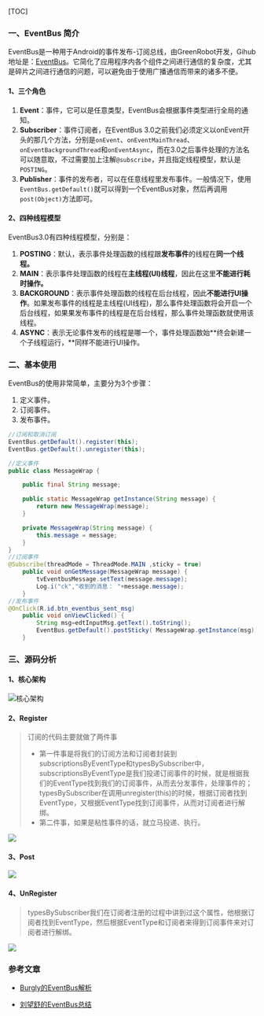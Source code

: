 [TOC]

### 一、EventBus 简介

EventBus是一种用于Android的事件发布-订阅总线，由GreenRobot开发，Gihub地址是：[EventBus](https://github.com/greenrobot/EventBus)。它简化了应用程序内各个组件之间进行通信的复杂度，尤其是碎片之间进行通信的问题，可以避免由于使用广播通信而带来的诸多不便。

#### 1、三个角色

1.  **Event**：事件，它可以是任意类型，EventBus会根据事件类型进行全局的通知。
2.  **Subscriber**：事件订阅者，在EventBus 3.0之前我们必须定义以onEvent开头的那几个方法，分别是`onEvent`、`onEventMainThread`、`onEventBackgroundThread`和`onEventAsync`，而在3.0之后事件处理的方法名可以随意取，不过需要加上注解`@subscribe`，并且指定线程模型，默认是`POSTING`。
3.  **Publisher**：事件的发布者，可以在任意线程里发布事件。一般情况下，使用`EventBus.getDefault()`就可以得到一个EventBus对象，然后再调用`post(Object)`方法即可。

#### 2、四种线程模型

EventBus3.0有四种线程模型，分别是：

1.  **POSTING**：默认，表示事件处理函数的线程跟**发布事件**的线程在**同一个线程。**
2.  **MAIN**：表示事件处理函数的线程在**主线程(UI)线程**，因此在这里**不能进行耗时操作。**
3.  **BACKGROUND**：表示事件处理函数的线程在后台线程，因此**不能进行UI操作**。如果发布事件的线程是主线程(UI线程)，那么事件处理函数将会开启一个后台线程，如果果发布事件的线程是在后台线程，那么事件处理函数就使用该线程。
4.  **ASYNC**：表示无论事件发布的线程是哪一个，事件处理函数始**终会新建一个子线程运行，**同样不能进行UI操作。



### 二、基本使用

EventBus的使用非常简单，主要分为3个步骤：

1. 定义事件。
2. 订阅事件。
3. 发布事件。

```java
//订阅和取消订阅
EventBus.getDefault().register(this);
EventBus.getDefault().unregister(this);

//定义事件
public class MessageWrap {

    public final String message;

    public static MessageWrap getInstance(String message) {
        return new MessageWrap(message);
    }

    private MessageWrap(String message) {
        this.message = message;
    }
}
//订阅事件
@Subscribe(threadMode = ThreadMode.MAIN ,sticky = true)
    public void onGetMessage(MessageWrap message) {
        tvEventbusMessage.setText(message.message);
        Log.i("ck","收到的消息： "+message.message);
    }
//发布事件
@OnClick(R.id.btn_eventbus_sent_msg)
    public void onViewClicked() {
        String msg=edtInputMsg.getText().toString();
        EventBus.getDefault().postSticky( MessageWrap.getInstance(msg));
    }
```



### 三、源码分析

#### 1、核心架构

![核心架构](http://r.photo.store.qq.com/psb?/V14L47VC0w3vOf/rGXUpQRUbhNI48lE53TPqlIVK2Y4STsfPX2LFjWKWQE!/r/dDQBAAAAAAAA)



#### 2、Register

> 订阅的代码主要就做了两件事
>
> - 第一件事是将我们的订阅方法和订阅者封装到subscriptionsByEventType和typesBySubscriber中，subscriptionsByEventType是我们投递订阅事件的时候，就是根据我们的EventType找到我们的订阅事件，从而去分发事件，处理事件的；typesBySubscriber在调用unregister(this)的时候，根据订阅者找到EventType，又根据EventType找到订阅事件，从而对订阅者进行解绑。
> - 第二件事，如果是粘性事件的话，就立马投递、执行。

![](http://r.photo.store.qq.com/psb?/V14L47VC0w3vOf/tZNrvLB03cbDD8zmz5APqlWRo*.teM4sI5eyhz5NUiU!/r/dFQBAAAAAAAA)

#### 3、Post



![](http://r.photo.store.qq.com/psb?/V14L47VC0w3vOf/OfzodSN.u0Qn6.M9alkVyx..1Q*U6i9kRFBqe9lS7PU!/r/dC4BAAAAAAAA)

#### 4、UnRegister

> typesBySubscriber我们在订阅者注册的过程中讲到过这个属性，他根据订阅者找到EventType，然后根据EventType和订阅者来得到订阅事件来对订阅者进行解绑。



![](http://r.photo.store.qq.com/psb?/V14L47VC0w3vOf/nkkLXE0p1rG0Pehs.2a.6jv2Z*0qelGIFnKgpMC.kAI!/r/dFYBAAAAAAAA)

### 参考文章

- [Burgly的EventBus解析](https://www.cnblogs.com/bugly/p/5475034.html)

- [刘望舒的EventBus总结](http://liuwangshu.cn/application/eventbus/2-eventbus-sourcecode.html)